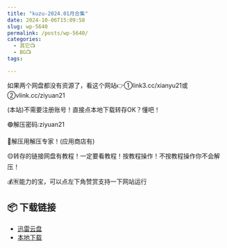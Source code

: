 ```yaml
---
title: "kuzu-2024.01月合集"
date: 2024-10-06T15:09:58
slug: wp-5640
permalink: /posts/wp-5640/
categories:
  - 其它📺
  - BG📺
tags:

---
```


如果两个网盘都没有资源了，看这个网站👉①link3.cc/xianyu21或②vlink.cc/ziyuan21

(本站)不需要注册账号！直接点本地下载转存OK？懂吧！

🟢解压密码:ziyuan21

🔵解压用解压专家！(应用商店有)

🟡转存的链接网盘有教程！一定要看教程！按教程操作！不按教程操作你不会解压！

💰🈶能力的宝，可以点左下角赞赏支持一下网站运行

## 📦 下载链接
- [迅雷云盘](https://blziyuan21.com/pay-download/5640?key=4e841bcbc2&down_id=0)
- [本地下载](https://blziyuan21.com/pay-download/5640?key=4e841bcbc2&down_id=1)

